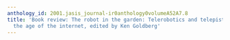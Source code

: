 ```yaml
---
anthology_id: 2001.jasis_journal-ir0anthology0volumeA52A7.8
title: 'Book review: The robot in the garden: Telerobotics and telepistemology in
  the age of the internet, edited by Ken Goldberg'
---
```

